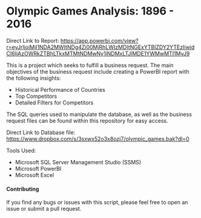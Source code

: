 # Olympic Games Analysis: 1896 - 2016

Direct Link to Report: https://app.powerbi.com/view?r=eyJrIjoiMjI1NDA2MWItNDg4Zi00MjRhLWIzMDItNGExYTBlZDY2YTEzIiwidCI6IjAzOWRkZTBhLTkxMTMtNDMwNy1iNDMxLTJlMDE1YWMwMTI1MyJ9

This is a project which seeks to fulfill a business request. The main objectives of the business request include creating a PowerBI report with the following insights:
- Historical Performance of Countries 
- Top Competitors
- Detailed Filters for Competitors

The SQL queries used to manipulate the database, as well as the business request files can be found within this repository for easy access.

Direct Link to Database file: https://www.dropbox.com/s/3sxwx52o3x8ozj7/olympic_games.bak?dl=0

Tools Used: 
- Microsoft SQL Server Management Studio (SSMS)
- Microsoft PowerBI
- Microsoft Excel 

#### Contributing
If you find any bugs or issues with this script, please feel free to open an issue or submit a pull request.
